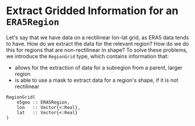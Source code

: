 # Extract Gridded Information for an `ERA5Region`

Let's say that we have data on a rectilinear lon-lat grid, as ERA5 data tends to have.  How do we extract the data for the relevant region?  How do we do this for regions that are non-rectilinear in shape?  To solve these problems, we introduce the `RegionGrid` type, which contains information that:
* allows for the extraction of data for a subregion from a parent, larger region
* is able to use a mask to extract data for a region's shape, if it is not rectilinear

```@docs
RegionGrid(
    e5geo :: ERA5Region,
    lon   :: Vector{<:Real},
    lat   :: Vector{<:Real}
)
```